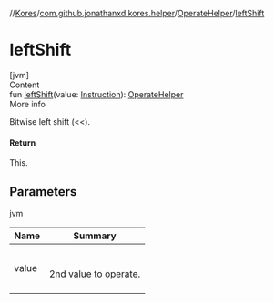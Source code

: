 //[Kores](../../index.md)/[com.github.jonathanxd.kores.helper](../index.md)/[OperateHelper](index.md)/[leftShift](left-shift.md)



# leftShift  
[jvm]  
Content  
fun [leftShift](left-shift.md)(value: [Instruction](../../com.github.jonathanxd.kores/-instruction/index.md)): [OperateHelper](index.md)  
More info  


Bitwise left shift (<<).



#### Return  


This.



## Parameters  
  
jvm  
  
|  Name|  Summary| 
|---|---|
| <a name="com.github.jonathanxd.kores.helper/OperateHelper/leftShift/#com.github.jonathanxd.kores.Instruction/PointingToDeclaration/"></a>value| <a name="com.github.jonathanxd.kores.helper/OperateHelper/leftShift/#com.github.jonathanxd.kores.Instruction/PointingToDeclaration/"></a><br><br>2nd value to operate.<br><br>
  
  



